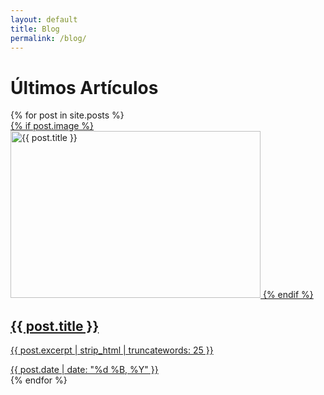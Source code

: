 ```yaml
---
layout: default
title: Blog
permalink: /blog/
---
```


<div class="container mx-auto px-4 py-12 max-w-6xl">
  <h1 class="text-4xl font-bold mb-12 text-center md:text-left">Últimos Artículos</h1>

  <div class="grid grid-cols-1 md:grid-cols-2 lg:grid-cols-3 gap-8">
    {% for post in site.posts %}
      <article class="bg-white rounded-lg shadow-md overflow-hidden hover:shadow-xl transition-shadow duration-300">
        <a href="{{ post.url }}" class="block h-full">
          {% if post.image %}
            <img 
              src="{{ post.image }}" 
              alt="{{ post.title }}"
              loading="lazy"
              width="400"
              height="267"
              class="w-full h-48 object-cover">
          {% endif %}
          <div class="p-6">
            <h2 class="text-xl font-semibold mb-2 text-gray-800 hover:text-blue-600 transition-colors">
              {{ post.title }}
            </h2>
            <p class="text-gray-600 mb-4 line-clamp-3">
              {{ post.excerpt | strip_html | truncatewords: 25 }}
            </p>
            <time class="text-sm text-gray-500">
              {{ post.date | date: "%d %B, %Y" }}
            </time>
          </div>
        </a>
      </article>
    {% endfor %}
  </div>
</div>